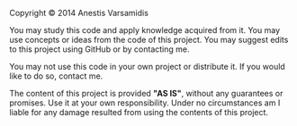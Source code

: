 Copyright © 2014 Anestis Varsamidis


You may study this code and apply knowledge acquired from it.
You may use concepts or ideas from the code of this project.
You may suggest edits to this project using GitHub or by contacting me.

You may not use this code in your own project or distribute it.
If you would like to do so, contact me.

The content of this project is provided **"AS IS"**, without any guarantees or 
promises. Use it at your own responsibility. Under no circumstances am I liable 
for any damage resulted from using the contents of this project.